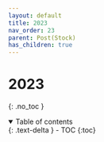 ```yaml
---
layout: default
title: 2023
nav_order: 23
parent: Post(Stock)
has_children: true
---
```


# 2023
{: .no_toc }

<details open markdown="block">
  <summary>
    Table of contents
  </summary>
  {: .text-delta }
- TOC
{:toc}
</details>
<!------------------------------------ STEP ------------------------------------>
